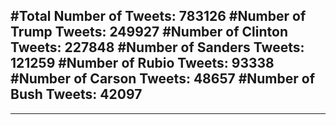 #Total Number of Tweets: 783126 
#Number of Trump Tweets: 249927
#Number of Clinton Tweets: 227848
#Number of Sanders Tweets: 121259
#Number of Rubio Tweets: 93338
#Number of Carson Tweets: 48657
#Number of Bush Tweets: 42097
---
---
